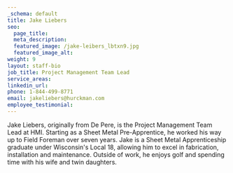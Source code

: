 ```yaml
---
_schema: default
title: Jake Liebers
seo:
  page_title:
  meta_description:
  featured_image: /jake-leibers_lbtxn9.jpg
  featured_image_alt:
weight: 9
layout: staff-bio
job_title: Project Management Team Lead
service_areas:
linkedin_url:
phone: 1-844-499-8771
email: jakeliebers@hurckman.com
employee_testimonial:
---
```

Jake Liebers, originally from De Pere, is the Project Management Team Lead at HMI. Starting as a Sheet Metal Pre-Apprentice, he worked his way up to Field Foreman over seven years. Jake is a Sheet Metal Apprenticeship graduate under Wisconsin's Local 18, allowing him to excel in fabrication, installation and maintenance. Outside of work, he enjoys golf and spending time with his wife and twin daughters.